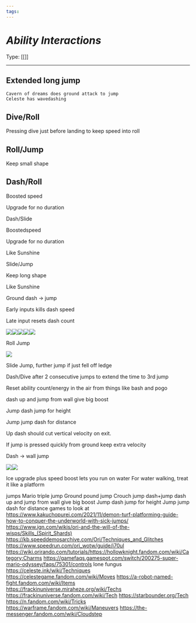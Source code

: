 ```yaml
---
tags:
---
```

# _Ability Interactions_

Type: [[]]

----


## Extended long jump  
	Cavern of dreams does ground attack to jump  
	Celeste has wavedashing

## Dive/Roll

Pressing dive just before landing to keep speed into roll

## Roll/Jump

Keep small shape

## Dash/Roll

Boosted speed

Upgrade for no duration

  

Dash/Slide

Boostedspeed

Upgrade for no duration

Like Sunshine

  

Slide/Jump

Keep long shape

Like Sunshine

Ground dash -> jump

Early inputs kills dash speed

Late input resets dash count

![](https://lh7-us.googleusercontent.com/oP4kjy9lR_CPw_ArBIzEv1Gz6MHJOOaWTcwwb6JsUCjOmJktod1ZCtJ8iRjgxvjAgZN38_jA6WDCPpPIZGBL9QRZ6dtgSDDxgs68DE6UVaJt--cVlxD9aKvVo75qpwFa81dB7K2XmYrqG6ZoJjatm-I)![](https://lh7-us.googleusercontent.com/yueja34v9FoXiTB-D5nJDn66Ztho6-BwU2PSVVWzbo4PLud2CKnlvVRDLB1LKDjJOO9nhEQZ3bW0LL_DX23N-g3eDxcv-bVmsceohof2MVxVVBMx5NqfUL7oYuL1nbc4BVQwLodk62lR4ClD7nSD-Fc)![](https://lh7-us.googleusercontent.com/ffg15UhHk5eySjzgOH37-wkLMpVvW2zVc3ugdsqoD0U-Y7iAnkK4irAyzw3Jt2yCNFQcE2YCpHfc84ozrP2BdwrPDGKOJRT7fEsIo1bZPUPzsliBW6T7VPWT7qL5_EyBVhf2sBHOlRfvTsHK_UJvgFg)![](https://lh7-us.googleusercontent.com/JLBNTlCX-n8Vgx6s-4kPCO0bpKIcvEdmAsAZJXIFMYbfYxFx76QhuUQVdZeW295oDviFZ3V8-wfYLjxFfEzyN7rnJlgwNh1oduvuj1uoSRkuw__6pXYOIDkEyAFf9B_oqD6UuPikApDzu2UUWQQbV0U)![](https://lh7-us.googleusercontent.com/6uDUTrIGRxmSMggmccrAnVz7R3XVvfnZ_hSNLpiofpNpLlK-a2qPkWuod4lvDFPC5CZjeC4-o4zvsD9HbGtBZ_A-rlHwNaRDK96lfcGQrSwT1OvDnK5qDYDdwMzI30512VKVUlP7X5TOVBuKLb6mupI)

  

Roll Jump

![](https://lh7-us.googleusercontent.com/4pmGVS1DgMNIKaTPGL70w4TPIZh5VXjcFv_-VlsbVcG4bW9hRgMxv0tyL2yQGk9SI6quMOJoI36a-jp9pJSTgZlTYA-CHy4txQk2cch-FIFnJdprfgOERiWQT9PIBzSGZ7OZXs_XWYodDGGAMLgTw4I)

Slide Jump, further jump if just fell off ledge

Dash/Dive after 2 consecutive jumps to extend the time to 3rd jump

Reset ability count/energy in the air from things like bash and pogo

dash up and jump from wall give big boost

Jump dash jump for height 

Jump jump dash for distance

Up dash should cut vertical velocity on exit. 

If jump is pressed quickly from ground keep extra velocity 

  

Dash -> wall jump

![](https://lh7-us.googleusercontent.com/rPChfq8xIzgHybGCqAyn-lD0UGSWPDautt4561CnIoeprMWN4rrzgsmSu5nUO4tZNasrlnYIuhNLElsGXv20GmEzDX3zDx7f-NybLaYSiEjBVdcUIxqi7swTOjBzFUY_qjCCo-yyvMtz8kDZubxqk2I)![](https://lh7-us.googleusercontent.com/dcplkz2_iDBu2W292IMee5Wugmfyx7R-ioK_RdSx8dqveM2Md_J9sO8RmgwHcXhp4_JgylmRuXKOfXDjcNX-iy8wYSckiBJkffOETMw_OoOiSOHpEq60isILObrHFjN70ZyjVy1tYOi2qmmiZEy-xVo)

Ice upgrade plus speed boost lets you run on water
For water walking, treat it like a platform

jumps
		Mario triple jump
		Ground pound jump
		Crouch jump
	dash+jump
		dash up and jump from wall give big boost
		Jump dash jump for height 
		Jump jump dash for distance
	games to look at
		https://www.kakuchopurei.com/2021/11/demon-turf-platforming-guide-how-to-conquer-the-underworld-with-sick-jumps/
		https://www.ign.com/wikis/ori-and-the-will-of-the-wisps/Skills_(Spirit_Shards)
		https://kb.speeddemosarchive.com/Ori/Techniques_and_Glitches
		https://www.speedrun.com/ori_wotw/guide/i70ul
		https://wiki.orirando.com/tutorials/https://hollowknight.fandom.com/wiki/Category:Charms
		https://gamefaqs.gamespot.com/switch/200275-super-mario-odyssey/faqs/75301/controls
		lone fungus
		https://celeste.ink/wiki/Techniques
		https://celestegame.fandom.com/wiki/Moves
		https://a-robot-named-fight.fandom.com/wiki/Items
		https://frackinuniverse.miraheze.org/wiki/Techs
		https://frackinuniverse.fandom.com/wiki/Tech
		https://starbounder.org/Tech
		https://n.fandom.com/wiki/Tricks
		https://warframe.fandom.com/wiki/Maneuvers
		https://the-messenger.fandom.com/wiki/Cloudstep 
